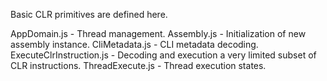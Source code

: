 Basic CLR primitives are defined here.

AppDomain.js - Thread management.
Assembly.js - Initialization of new assembly instance.
CliMetadata.js - CLI metadata decoding.
ExecuteClrInstruction.js - Decoding and execution a very limited subset of CLR instructions.
ThreadExecute.js - Thread execution states.
